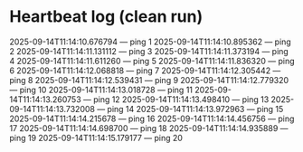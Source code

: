 # Heartbeat log (clean run)
2025-09-14T11:14:10.676794 — ping 1
2025-09-14T11:14:10.895362 — ping 2
2025-09-14T11:14:11.131112 — ping 3
2025-09-14T11:14:11.373194 — ping 4
2025-09-14T11:14:11.611260 — ping 5
2025-09-14T11:14:11.836320 — ping 6
2025-09-14T11:14:12.068818 — ping 7
2025-09-14T11:14:12.305442 — ping 8
2025-09-14T11:14:12.539431 — ping 9
2025-09-14T11:14:12.779320 — ping 10
2025-09-14T11:14:13.018728 — ping 11
2025-09-14T11:14:13.260753 — ping 12
2025-09-14T11:14:13.498410 — ping 13
2025-09-14T11:14:13.732008 — ping 14
2025-09-14T11:14:13.972963 — ping 15
2025-09-14T11:14:14.215678 — ping 16
2025-09-14T11:14:14.456756 — ping 17
2025-09-14T11:14:14.698700 — ping 18
2025-09-14T11:14:14.935889 — ping 19
2025-09-14T11:14:15.179177 — ping 20
